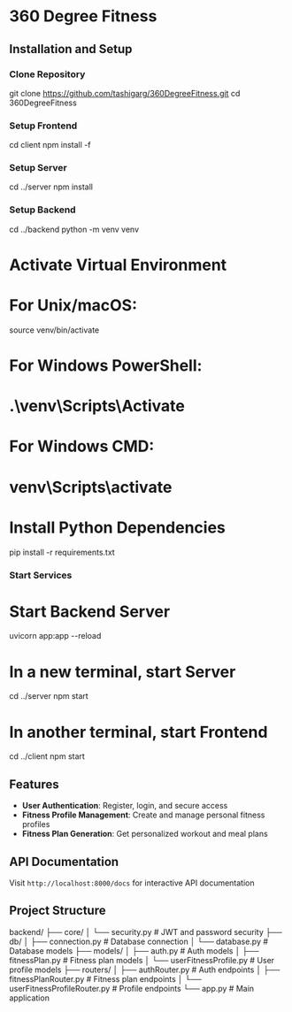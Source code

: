 # 360 Degree Fitness

## Installation and Setup

### **Clone Repository**
git clone https://github.com/tashigarg/360DegreeFitness.git
cd 360DegreeFitness

### **Setup Frontend**
cd client
npm install -f

### **Setup Server**
cd ../server
npm install

### **Setup Backend**
cd ../backend
python -m venv venv

# Activate Virtual Environment
# For Unix/macOS:
source venv/bin/activate
# For Windows PowerShell:
# .\venv\Scripts\Activate
# For Windows CMD:
# venv\Scripts\activate

# Install Python Dependencies
pip install -r requirements.txt

### **Start Services**
# Start Backend Server
uvicorn app:app --reload

# In a new terminal, start Server
cd ../server
npm start

# In another terminal, start Frontend
cd ../client
npm start

## Features

- **User Authentication**: Register, login, and secure access
- **Fitness Profile Management**: Create and manage personal fitness profiles
- **Fitness Plan Generation**: Get personalized workout and meal plans

## API Documentation

Visit `http://localhost:8000/docs` for interactive API documentation

## Project Structure

backend/
├── core/
│   └── security.py           # JWT and password security
├── db/
│   ├── connection.py         # Database connection
│   └── database.py          # Database models
├── models/
│   ├── auth.py              # Auth models
│   ├── fitnessPlan.py       # Fitness plan models
│   └── userFitnessProfile.py # User profile models
├── routers/
│   ├── authRouter.py        # Auth endpoints
│   ├── fitnessPlanRouter.py # Fitness plan endpoints
│   └── userFitnessProfileRouter.py # Profile endpoints
└── app.py                   # Main application
